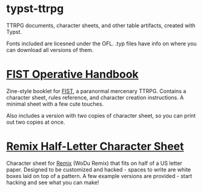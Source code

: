 # typst-ttrpg
TTRPG documents, character sheets, and other table artifacts, created with Typst.

Fonts included are licesned under the OFL. .typ files have info on where you can download all versions of them.

# [FIST Operative Handbook](fist-handbook.typ)
Zine-style booklet for [FIST](https://claymorerpgs.itch.io/fist), a paranormal mercenary TTRPG. Contains a character sheet, rules reference, and character creation instructions. A minimal sheet with a few cute touches.

Also includes a version with two copies of character sheet, so you can print out two copies at once.

# [Remix Half-Letter Character Sheet](wodu-remix-sheet-halfletter.typ)
Character sheet for [Remix](https://katamoiran.itch.io/remix) (WoDu Remix) that fits on half of a US letter paper. Designed to be customized and hacked - spaces to write are white boxes laid on top of a pattern. A few example versions are provided - start hacking and see what you can make!
